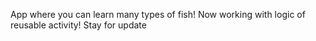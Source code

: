 App where you can learn many types of fish!
Now working with logic of reusable activity! Stay for update

